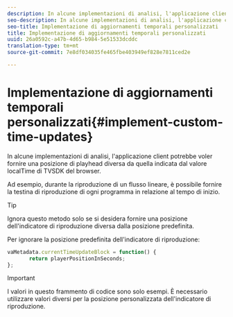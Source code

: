 ```yaml
---
description: In alcune implementazioni di analisi, l'applicazione client potrebbe voler fornire una posizione di playhead diversa da quella indicata dal valore localTime di TVSDK del browser.
seo-description: In alcune implementazioni di analisi, l'applicazione client potrebbe voler fornire una posizione di playhead diversa da quella indicata dal valore localTime di TVSDK del browser.
seo-title: Implementazione di aggiornamenti temporali personalizzati
title: Implementazione di aggiornamenti temporali personalizzati
uuid: 26a0592c-a47b-4d65-b984-5e51533dcddc
translation-type: tm+mt
source-git-commit: 7e8df034035fe465fbe403949ef828e7811ced2e

---
```



# Implementazione di aggiornamenti temporali personalizzati{#implement-custom-time-updates}

In alcune implementazioni di analisi, l&#39;applicazione client potrebbe voler fornire una posizione di playhead diversa da quella indicata dal valore localTime di TVSDK del browser.

Ad esempio, durante la riproduzione di un flusso lineare, è possibile fornire la testina di riproduzione di ogni programma in relazione al tempo di inizio.

>[!TIP]
>
>Ignora questo metodo solo se si desidera fornire una posizione dell&#39;indicatore di riproduzione diversa dalla posizione predefinita.

Per ignorare la posizione predefinita dell&#39;indicatore di riproduzione:

```js
vaMetadata.currentTimeUpdateBlock = function() { 
       return playerPositionInSeconds; 
}; 
```

>[!IMPORTANT]
>
>I valori in questo frammento di codice sono solo esempi. È necessario utilizzare valori diversi per la posizione personalizzata dell&#39;indicatore di riproduzione.

